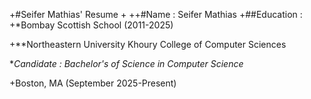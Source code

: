 +#Seifer Mathias' Resume
+
++#Name : Seifer Mathias 
+##Education : 
+*Bombay Scottish School  (2011-2025)

+**Northeastern University 
Khoury College of Computer Sciences

**Candidate : Bachelor's of Science in Computer Science*

+Boston, MA   (September 2025-Present)
